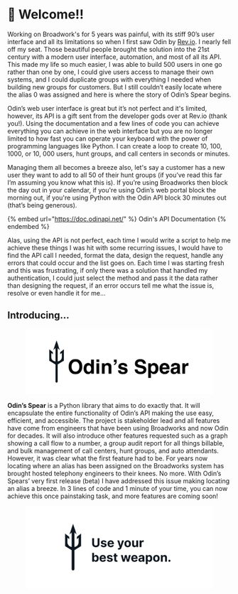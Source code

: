 # 👋 Welcome!!

Working on Broadwork's for 5 years was painful, with its stiff 90’s user interface and all its limitations so when I first saw Odin by [Rev.io](https://www.rev.io/blog/solutions/rev-io-odin-api). I nearly fell off my seat. Those beautiful people brought the solution into the 21st century with a modern user interface, automation, and most of all its API. This made my life so much easier, I was able to build 500 users in one go rather than one by one, I could give users access to manage their own systems, and I could duplicate groups with everything I needed when building new groups for customers. But I still couldn’t easily locate where the alias 0 was assigned and here is where the story of Odin’s Spear begins.

Odin’s web user interface is great but it’s not perfect and it's limited, however, its API is a gift sent from the developer gods over at Rev.io (thank you!). Using the documentation and a few lines of code you can achieve everything you can achieve in the web interface but you are no longer limited to how fast you can operate your keyboard with the power of programming languages like Python. I can create a loop to create 10, 100, 1000, or 10, 000 users, hunt groups, and call centers in seconds or minutes.&#x20;

Managing them all becomes a breeze also, let's say a customer has a new user they want to add to all 50 of their hunt groups (if you’ve read this far I’m assuming you know what this is). If you’re using Broadworks then block the day out in your calendar, if you're using Odin’s web portal block the morning out, if you're using Python with the Odin API block 30 minutes out (that’s being generous).&#x20;

{% embed url="https://doc.odinapi.net/" %}
Odin's API Documentation
{% endembed %}

Alas, using the API is not perfect, each time I would write a script to help me achieve these things I was hit with some recurring issues, I would have to find the API call I needed, format the data, design the request, handle any errors that could occur and the list goes on. Each time I was starting fresh and this was frustrating, if only there was a solution that handled my authentication, I could just select the method and pass it the data rather than designing the request, if an error occurs tell me what the issue is, resolve or even handle it for me…

## Introducing...

<figure><img src=".gitbook/assets/Frame 2.png" alt=""><figcaption></figcaption></figure>

**Odin’s Spear** is a Python library that aims to do exactly that. It will encapsulate the entire functionality of Odin’s API making the use easy, efficient, and accessible. The project is stakeholder lead and all features have come from engineers that have been using Broadworks and now Odin for decades. It will also introduce other features requested such as a graph showing a call flow to a number, a group audit report for all things billable, and bulk management of call centers, hunt groups, and auto attendants. However, it was clear what the first feature had to be. For years now locating where an alias has been assigned on the Broadworks system has brought hosted telephony engineers to their knees. No more. With Odin’s Spears’ very first release (beta) I have addressed this issue making locating an alias a breeze. In 3 lines of code and 1 minute of your time, you can now achieve this once painstaking task, and more features are coming soon!

<figure><img src=".gitbook/assets/Frame 5.png" alt=""><figcaption></figcaption></figure>
